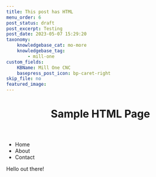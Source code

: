 ```yaml
---
title: This post has HTML
menu_order: 6
post_status: draft
post_excerpt: Testing
post_date: 2023-05-07 15:29:20
taxonomy:
    knowledgebase_cat: mo-more
    knowledgebase_tag:
        - mill-one
custom_fields:
    KBName: Mill One CNC
    basepress_post_icon: bp-caret-right
skip_file: no
featured_image: 
---
```


<script src="https://resources.sienci.com/wp-content/react/wizard.js"></script>
<style>@import url('https://resources.sienci.com/wp-content/react/wizard.css')</style>

<header>
    <h1>Sample HTML Page</h1>
</header>

<ul>
    <li>Home</li>
    <li>About</li>
    <li>Contact</li>
</ul>

<p>Hello out there!</p>
